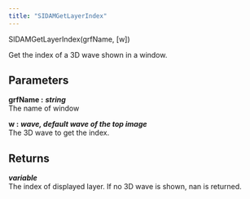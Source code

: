 ```yaml
---
title: "SIDAMGetLayerIndex"
---
```

<p class="function_definition">SIDAMGetLayerIndex(<span class="function_variables">grfName, [w]</span>)</p>

Get the index of a 3D wave shown in a window.

## Parameters

**grfName :** ***string***  
The name of window

**w :** ***wave, default wave of the top image***  
The 3D wave to get the index.

## Returns
***variable***  
The index of displayed layer. If no 3D wave is shown,
nan is returned.
